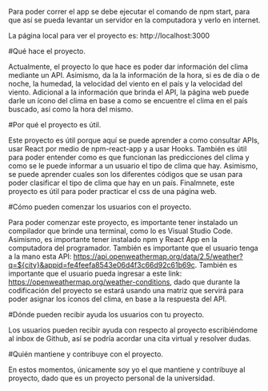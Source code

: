 
Para poder correr el app se debe ejecutar el comando de npm start, para que así se pueda levantar un servidor en la computadora y verlo en internet.

La página local para ver el proyecto es: http://localhost:3000

#Qué hace el proyecto.

Actualmente, el proyecto lo que hace es poder dar información del clima mediante un API. Asimismo, da la la información de la hora, si es de día o de noche, la humedad, la velocidad del viento en el país y la velocidad del viento. Adicional a la información que brinda el API, la página web puede darle un ícono del clima en base a como se encuentre el clima en el país buscado, así como la hora del mismo.

#Por qué el proyecto es útil.

Este proyecto es útil porque aquí se puede aprender a como consultar APIs, usar React por medio de npm-react-app y a usar Hooks. También es útil para poder entender como es que funcionan las predicciones del clima y como se le puede informar a un usuario el tipo de clima que hay. Asimismo, se puede aprender cuales son los diferentes códigos que se usan para poder clasificar el tipo de clima que hay en un país. Finalmnete, este proyecto es útil para poder practicar el css de una página web. 

#Cómo pueden comenzar los usuarios con el proyecto.

Para poder comenzar este proyecto, es importante tener instalado un compilador que brinde una terminal, como lo es Visual Studio Code. Asimismo, es importante tener instalado npm y React App en la computadora del programador. También es importante que el usuario tenga a la mano esta API:  https://api.openweathermap.org/data/2.5/weather?q=${city}&appid=fe4feefa8543e06d4f3c66d92c61b69c. También es importante que el usuario pueda ingresar a este link: https://openweathermap.org/weather-conditions, dado que durante la codificación del proyecto se estará usando una matriz que servirá para poder asignar los íconos del clima, en base a la respuesta del API.

#Dónde pueden recibir ayuda los usuarios con tu proyecto.

Los usuarios pueden recibir ayuda con respecto al proyecto escribiéndome al inbox de Github, así se podría acordar una cita virtual y resolver dudas.

#Quién mantiene y contribuye con el proyecto.

En estos momentos, únicamente soy yo el que mantiene y contribuye al proyecto, dado que es un proyecto personal de la universidad.
